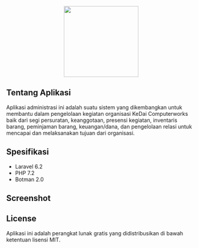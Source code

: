 <p align="center"><img height="188" width="198" src="https://i.ibb.co/ss8Kw9b/logo-kdcw.png"></p>

## Tentang Aplikasi

Aplikasi administrasi ini adalah suatu sistem yang dikembangkan untuk membantu dalam pengelolaan kegiatan organisasi KeDai Computerworks baik dari segi persuratan, keanggotaan, presensi kegiatan, inventaris barang, peminjaman barang, keuangan/dana, dan pengelolaan relasi untuk mencapai dan melaksanakan tujuan dari organisasi.

## Spesifikasi

- Laravel 6.2
- PHP 7.2
- Botman 2.0

## Screenshot



## License

Aplikasi ini adalah perangkat lunak gratis yang didistribusikan di bawah ketentuan lisensi MIT.

